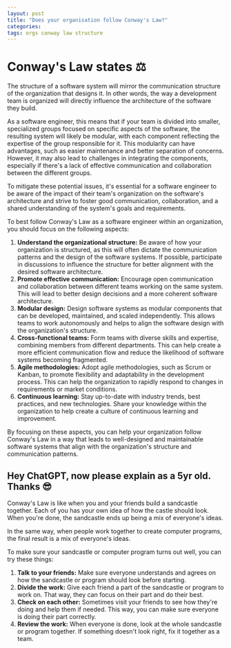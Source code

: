 ```yaml
---
layout: post
title: "Does your organisation follow Conway's Law?"
categories: 
tags: orgs conway law structure
---
```


# Conway's Law states ⚖️
The structure of a software system will mirror the communication structure of the organization that designs it. In other words, the way a development team is organized will directly influence the architecture of the software they build.

As a software engineer, this means that if your team is divided into smaller, specialized groups focused on specific aspects of the software, the resulting system will likely be modular, with each component reflecting the expertise of the group responsible for it. This modularity can have advantages, such as easier maintenance and better separation of concerns. However, it may also lead to challenges in integrating the components, especially if there's a lack of effective communication and collaboration between the different groups.

To mitigate these potential issues, it's essential for a software engineer to be aware of the impact of their team's organization on the software's architecture and strive to foster good communication, collaboration, and a shared understanding of the system's goals and requirements.

To best follow Conway's Law as a software engineer within an organization, you should focus on the following aspects:
	
1. **Understand the organizational structure:** Be aware of how your organization is structured, as this will often dictate the communication patterns and the design of the software systems. If possible, participate in discussions to influence the structure for better alignment with the desired software architecture.
2. **Promote effective communication:** Encourage open communication and collaboration between different teams working on the same system. This will lead to better design decisions and a more coherent software architecture.	
3. **Modular design:** Design software systems as modular components that can be developed, maintained, and scaled independently. This allows teams to work autonomously and helps to align the software design with the organization's structure.	
4. **Cross-functional teams:** Form teams with diverse skills and expertise, combining members from different departments. This can help create a more efficient communication flow and reduce the likelihood of software systems becoming fragmented.	
5. **Agile methodologies:** Adopt agile methodologies, such as Scrum or Kanban, to promote flexibility and adaptability in the development process. This can help the organization to rapidly respond to changes in requirements or market conditions.
6. **Continuous learning:** Stay up-to-date with industry trends, best practices, and new technologies. Share your knowledge within the organization to help create a culture of continuous learning and improvement.

By focusing on these aspects, you can help your organization follow Conway's Law in a way that leads to well-designed and maintainable software systems that align with the organization's structure and communication patterns.


## Hey ChatGPT, now please explain as a 5yr old. Thanks 😎

Conway's Law is like when you and your friends build a sandcastle together. Each of you has your own idea of how the castle should look. When you're done, the sandcastle ends up being a mix of everyone's ideas. 

In the same way, when people work together to create computer programs, the final result is a mix of everyone's ideas.

To make sure your sandcastle or computer program turns out well, you can try these things:
	
1. **Talk to your friends:** Make sure everyone understands and agrees on how the sandcastle or program should look before starting.
2. **Divide the work:** Give each friend a part of the sandcastle or program to work on. That way, they can focus on their part and do their best.	
3. **Check on each other:** Sometimes visit your friends to see how they're doing and help them if needed. This way, you can make sure everyone is doing their part correctly.		
4. **Review the work:** When everyone is done, look at the whole sandcastle or program together. If something doesn't look right, fix it together as a team.

